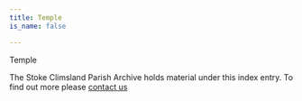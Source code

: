 ```yaml
---
title: Temple
is_name: false

---
```


Temple


The Stoke Climsland Parish Archive holds material under this index entry. To find out more please [contact us](/contact/)
